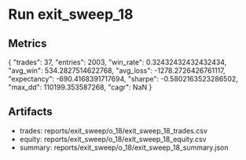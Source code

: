 # Run exit_sweep_18

## Metrics
{
  "trades": 37,
  "entries": 2003,
  "win_rate": 0.32432432432432434,
  "avg_win": 534.2827514622768,
  "avg_loss": -1278.2726426761117,
  "expectancy": -690.4168391717694,
  "sharpe": -0.5802163523286502,
  "max_dd": 110199.353587268,
  "cagr": NaN
}

## Artifacts
- trades: reports/exit_sweep/o_18/exit_sweep_18_trades.csv
- equity: reports/exit_sweep/o_18/exit_sweep_18_equity.csv
- summary: reports/exit_sweep/o_18/exit_sweep_18_summary.json